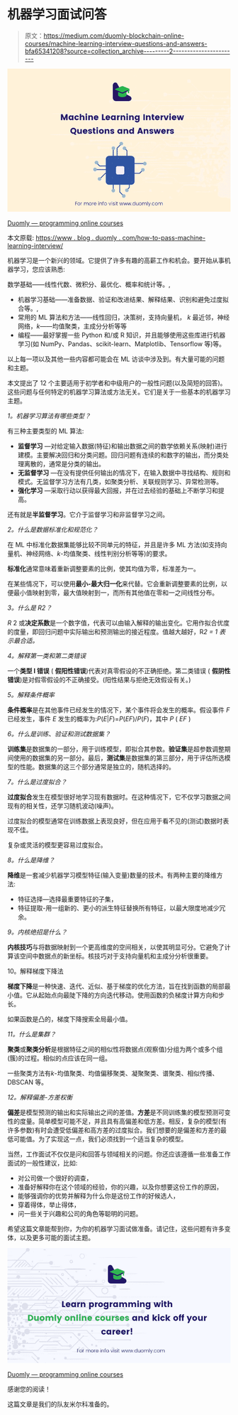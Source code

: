 # 机器学习面试问答

> 原文：<https://medium.com/duomly-blockchain-online-courses/machine-learning-interview-questions-and-answers-bfa65341208?source=collection_archive---------2----------------------->

![](img/fc4b7f48f563c55b1723e4df1854916a.png)

[Duomly — programming online courses](https://www.duomly.com)

本文原载:
[https://www . blog . duomly . com/how-to-pass-machine-learning-interview/](https://www.blog.duomly.com/how-to-pass-machine-learning-interview/)

机器学习是一个新兴的领域。它提供了许多有趣的高薪工作和机会。要开始从事机器学习，您应该熟悉:

数学基础——线性代数、微积分、最优化、概率和统计等。,

*   机器学习基础——准备数据、验证和改进结果、解释结果、识别和避免过度拟合等。,
*   常用的 ML 算法和方法——线性回归，决策树，支持向量机， *k* 最近邻，神经网络，*k*——均值聚类，主成分分析等等
*   编程——最好掌握一些 Python 和/或 R 知识，并且能够使用这些库进行机器学习(如 NumPy、Pandas、scikit-learn、Matplotlib、Tensorflow 等)等。

以上每一项以及其他一些内容都可能会在 ML 访谈中涉及到。有大量可能的问题和主题。

本文提出了 12 个主要适用于初学者和中级用户的一般性问题(以及简短的回答)。这些问题与任何特定的机器学习算法或方法无关。它们是关于一些基本的机器学习主题。

*1。机器学习算法有哪些类型？*

有三种主要类型的 ML 算法:

*   **监督学习** —对给定输入数据(特征)和输出数据之间的数学依赖关系(映射)进行建模。主要解决回归和分类问题。回归问题有连续的和数字的输出，而分类处理离散的，通常是分类的输出。
*   **无监督学习** —在没有提供任何输出的情况下，在输入数据中寻找结构、规则和模式。无监督学习方法有几类，如聚类分析、关联规则学习、异常检测等。
*   **强化学习** —采取行动以获得最大回报，并在过去经验的基础上不断学习和提高。

还有就是**半监督学习**。它介于监督学习和非监督学习之间。

*2。什么是数据标准化和规范化？*

在 ML 中标准化数据集能够比较不同单元的特征，并且是许多 ML 方法(如支持向量机、神经网络、*k*-均值聚类、线性判别分析等等)的要求。

**标准化**通常意味着重新调整要素的比例，使其均值为零，标准差为一。

在某些情况下，可以使用**最小-最大归一化**来代替。它会重新调整要素的比例，以便最小值映射到零，最大值映射到一，而所有其他值在零和一之间线性分布。

*3。什么是 R2？*

*R* 2 或**决定系数**是一个数字值，代表可以由输入解释的输出变化。它用作拟合优度的度量，即回归问题中实际输出和预测输出的接近程度。值越大越好，R*2 = 1 表示最合适。*

*4。解释第一类和第二类错误*

一个**类型 I 错误** ( **假阳性错误**)代表对真零假设的不正确拒绝。第二类错误 ( **假阴性错误**)是对假零假设的不正确接受。(阳性结果与拒绝无效假设有关。)

*5。解释条件概率*

**条件概率**是在其他事件已经发生的情况下，某个事件将会发生的概率。假设事件 *F* 已经发生，事件 *E* 发生的概率为:*P*(*E*|*F*)=*P*(*EF*)/*P*(*F*)，其中 *P* ( *EF* )

*6。什么是训练、验证和测试数据集？*

**训练集**是数据集的一部分，用于训练模型，即拟合其参数。**验证集**是超参数调整期间使用的数据集的另一部分。最后，**测试集**是数据集的第三部分，用于评估所选模型的性能。数据集的这三个部分通常是独立的，随机选择的。

*7。什么是过度拟合？*

**过度拟合**发生在模型很好地学习现有数据时。在这种情况下，它不仅学习数据之间现有的相关性，还学习随机波动(噪声)。

过度拟合的模型通常在训练数据上表现良好，但在应用于看不见的(测试)数据时表现不佳。

复杂或灵活的模型更容易过度拟合。

*8。什么是降维？*

**降维**是一套减少机器学习模型特征(输入变量)数量的技术。有两种主要的降维方法:

*   特征选择—选择最重要特征的子集，
*   特征提取-用一组新的、更小的派生特征替换所有特征，以最大限度地减少冗余。

*9。内核绝招是什么？*

**内核技巧**与将数据映射到一个更高维度的空间相关，以使其明显可分。它避免了计算该空间中数据点的新坐标。核技巧对于支持向量机和主成分分析很重要。

10。解释梯度下降法

**梯度下降**是一种快速、迭代、近似、基于梯度的优化方法，旨在找到函数的局部最小值。它从起始点向最陡下降的方向迭代移动。使用函数的负梯度计算方向和步长。

如果函数是凸的，梯度下降搜索全局最小值。

*11。什么是集群？*

**聚类**或**聚类分析**是根据特征之间的相似性将数据点(观察值)分组为两个或多个组(簇)的过程。相似的点应该在同一组。

一些聚类方法有*k*-均值聚类、均值偏移聚类、凝聚聚类、谱聚类、相似传播、DBSCAN 等。

*12。解释偏差-方差权衡*

**偏差**是模型预测的输出和实际输出之间的差值。**方差**是不同训练集的模型预测可变性的度量。简单模型可能不足，并且具有高偏差和低方差。相反，复杂的模型(有许多参数)有时会遭受低偏差和高方差的过度拟合。我们想要的是偏差和方差的最低可能值。为了实现这一点，我们必须找到一个适当复杂的模型。

当然，工作面试不仅仅是问和回答与领域相关的问题。你还应该遵循一些准备工作面试的一般性建议，比如:

*   对公司做一个很好的调查，
*   准备好解释你在这个领域的经验，你的兴趣，以及你想要这份工作的原因，
*   能够强调你的优势并解释为什么你是这份工作的好候选人，
*   穿着得体，举止得体，
*   问一些关于兴趣和公司的角色等聪明的问题。

希望这篇文章能帮到你，为你的机器学习面试做准备。请记住，这些问题有许多变体，以及更多可能的面试主题。

![](img/d5ee4c5640193ff931b57af57d9cd1d4.png)

[Duomly — programming online courses](https://www.duomly.com)

感谢您的阅读！

这篇文章是我们的队友米尔科准备的。